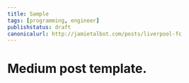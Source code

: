 ```yaml
---
title: Sample
tags: [programming, engineer]
publishstatus: draft
canonicalurl: http://jamietalbot.com/posts/liverpool-fc
---
```


# Medium post template.

